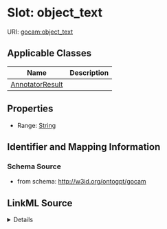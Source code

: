 # Slot: object_text

URI: [gocam:object_text](http://w3id.org/ontogpt/gocam/object_text)



<!-- no inheritance hierarchy -->




## Applicable Classes

| Name | Description |
| --- | --- |
[AnnotatorResult](AnnotatorResult.md) | 






## Properties

* Range: [String](String.md)







## Identifier and Mapping Information







### Schema Source


* from schema: http://w3id.org/ontogpt/gocam




## LinkML Source

<details>
```yaml
name: object_text
from_schema: http://w3id.org/ontogpt/gocam
rank: 1000
alias: object_text
owner: AnnotatorResult
domain_of:
- AnnotatorResult
range: string

```
</details>